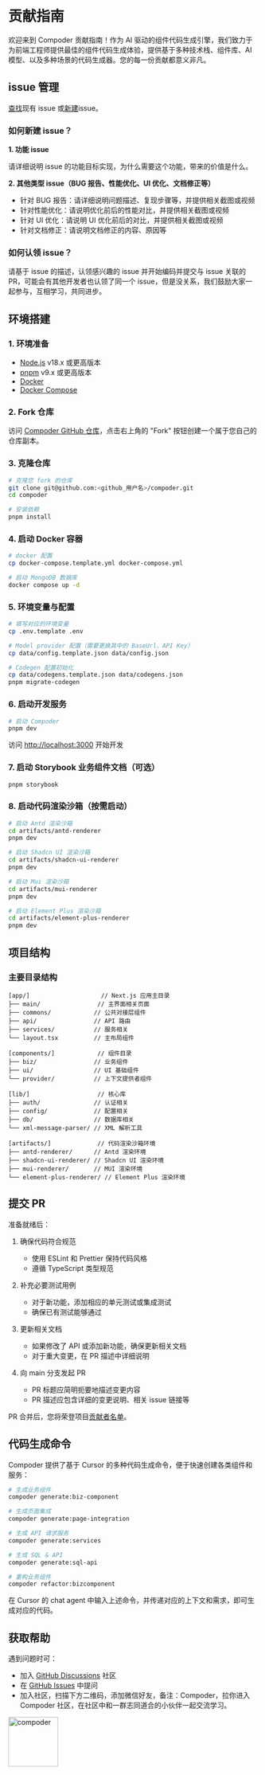 # 贡献指南

欢迎来到 Compoder 贡献指南！作为 AI 驱动的组件代码生成引擎，我们致力于为前端工程师提供最佳的组件代码生成体验，提供基于多种技术栈、组件库、AI 模型、以及多种场景的代码生成器。您的每一份贡献都意义非凡。

## issue 管理

[查找](https://github.com/IamLiuLv/compoder/issues?q=is:issue+is:open)现有 issue 或[新建](https://github.com/IamLiuLv/compoder/issues/new/choose)issue。

### 如何新建 issue？

**1. 功能 issue**

请详细说明 issue 的功能目标实现，为什么需要这个功能，带来的价值是什么。

**2. 其他类型 issue（BUG 报告、性能优化、UI 优化、文档修正等）**

- 针对 BUG 报告：请详细说明问题描述、复现步骤等，并提供相关截图或视频
- 针对性能优化：请说明优化前后的性能对比，并提供相关截图或视频
- 针对 UI 优化：请说明 UI 优化前后的对比，并提供相关截图或视频
- 针对文档修正：请说明文档修正的内容、原因等

### 如何认领 issue？

请基于 issue 的描述，认领感兴趣的 issue 并开始编码并提交与 issue 关联的 PR，可能会有其他开发者也认领了同一个 issue，但是没关系，我们鼓励大家一起参与，互相学习，共同进步。

## 环境搭建

### 1. 环境准备

- [Node.js](https://nodejs.org/) v18.x 或更高版本
- [pnpm](https://pnpm.io/) v9.x 或更高版本
- [Docker](https://www.docker.com/products/docker-desktop/)
- [Docker Compose](https://docs.docker.com/compose/install/)

### 2. Fork 仓库

访问 [Compoder GitHub 仓库](https://github.com/IamLiuLv/compoder)，点击右上角的 "Fork" 按钮创建一个属于您自己的仓库副本。

### 3. 克隆仓库

```bash
# 克隆您 fork 的仓库
git clone git@github.com:<github_用户名>/compoder.git
cd compoder

# 安装依赖
pnpm install
```

### 4. 启动 Docker 容器

```bash
# docker 配置
cp docker-compose.template.yml docker-compose.yml

# 启动 MongoDB 数据库
docker compose up -d
```

### 5. 环境变量与配置

```bash
# 填写对应的环境变量
cp .env.template .env

# Model provider 配置（需要更换其中的 BaseUrl、API Key）
cp data/config.template.json data/config.json

# Codegen 配置初始化
cp data/codegens.template.json data/codegens.json
pnpm migrate-codegen
```

### 6. 启动开发服务

```bash
# 启动 Compoder
pnpm dev
```

访问 [http://localhost:3000](http://localhost:3000/) 开始开发

### 7. 启动 Storybook 业务组件文档（可选）

```bash
pnpm storybook
```

### 8. 启动代码渲染沙箱（按需启动）

```bash
# 启动 Antd 渲染沙箱
cd artifacts/antd-renderer
pnpm dev

# 启动 Shadcn UI 渲染沙箱
cd artifacts/shadcn-ui-renderer
pnpm dev

# 启动 Mui 渲染沙箱
cd artifacts/mui-renderer
pnpm dev

# 启动 Element Plus 渲染沙箱
cd artifacts/element-plus-renderer
pnpm dev
```

## 项目结构

### 主要目录结构

```text
[app/]                    // Next.js 应用主目录
├── main/                // 主界面相关页面
├── commons/            // 公共对接层组件
├── api/                // API 路由
├── services/           // 服务相关
└── layout.tsx          // 主布局组件

[components/]            // 组件目录
├── biz/                // 业务组件
├── ui/                 // UI 基础组件
└── provider/           // 上下文提供者组件

[lib/]                   // 核心库
├── auth/               // 认证相关
├── config/             // 配置相关
├── db/                 // 数据库相关
└── xml-message-parser/ // XML 解析工具

[artifacts/]             // 代码渲染沙箱环境
├── antd-renderer/      // Antd 渲染环境
├── shadcn-ui-renderer/ // Shadcn UI 渲染环境
├── mui-renderer/       // MUI 渲染环境
└── element-plus-renderer/ // Element Plus 渲染环境
```

## 提交 PR

准备就绪后：

1. 确保代码符合规范
   - 使用 ESLint 和 Prettier 保持代码风格
   - 遵循 TypeScript 类型规范
2. 补充必要测试用例

   - 对于新功能，添加相应的单元测试或集成测试
   - 确保已有测试能够通过

3. 更新相关文档

   - 如果修改了 API 或添加新功能，确保更新相关文档
   - 对于重大变更，在 PR 描述中详细说明

4. 向 main 分支发起 PR
   - PR 标题应简明扼要地描述变更内容
   - PR 描述应包含详细的变更说明、相关 issue 链接等

PR 合并后，您将荣登项目[贡献者名单](https://github.com/IamLiuLv/compoder/graphs/contributors)。

## 代码生成命令

Compoder 提供了基于 Cursor 的多种代码生成命令，便于快速创建各类组件和服务：

```bash
# 生成业务组件
compoder generate:biz-component

# 生成页面集成
compoder generate:page-integration

# 生成 API 请求服务
compoder generate:services

# 生成 SQL & API
compoder generate:sql-api

# 重构业务组件
compoder refactor:bizcomponent
```

在 Cursor 的 chat agent 中输入上述命令，并传递对应的上下文和需求，即可生成对应的代码。

## 获取帮助

遇到问题时可：

- 加入 [GitHub Discussions](https://github.com/IamLiuLv/compoder/discussions) 社区
- 在 [GitHub Issues](https://github.com/IamLiuLv/compoder/issues) 中提问
- 加入社区，扫描下方二维码，添加微信好友，备注：Compoder，拉你进入 Compoder 社区，在社区中和一群志同道合的小伙伴一起交流学习。

<img src="./assets/wechat.png" alt="compoder" width="100px">
